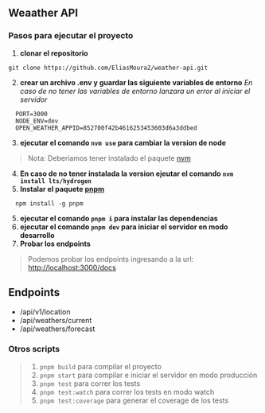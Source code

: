 ## Weaather API

### Pasos para ejecutar el proyecto
1. **clonar el repositorio**
```
git clone https://github.com/EliasMoura2/weather-api.git
```
2. **crear un archivo .env y guardar las siguiente variables de entorno**
  *En caso de no tener las variables de entorno lanzara un error al iniciar el servidor*
  ```
    PORT=3000
    NODE_ENV=dev
    OPEN_WEATHER_APPID=852700f42b4616253453603d6a3ddbed
  ```

3. **ejecutar el comando `nvm use` para cambiar la version de node**
  > Nota: Deberiamos tener instalado el paquete [nvm](https://github.com/nvm-sh/nvm?tab=readme-ov-file#installing-and-updating)
4. **En caso de no tener instalada la version ejeutar el comando `nvm install lts/hydrogen`**
5. **Instalar el paquete [pnpm](https://pnpm.io/installation)**
```
  npm install -g pnpm
```
5. **ejecutar el comando `pnpm i` para instalar las dependencias**
6. **ejecutar el comando `pnpm dev` para iniciar el servidor en modo desarrollo**
7. **Probar los endpoints**
  > Podemos probar los endpoints ingresando a la url: [http://localhost:3000/docs](http://localhost:3000/docs)

## Endpoints
  - /api/v1/location
  - /api/weathers/current
  - /api/weathers/forecast

### Otros scripts
> 1. `pnpm build` para compilar el proyecto
> 2. `pnpm start` para compilar e iniciar el servidor en modo producción
> 3. `pnpm test` para correr los tests
> 4. `pnpm test:watch` para correr los tests en modo watch
> 4. `pnpm test:coverage` para generar el coverage de los tests